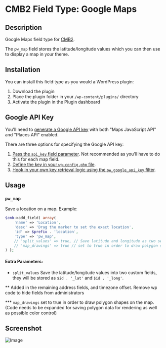 # CMB2 Field Type: Google Maps

## Description

Google Maps field type for [CMB2](https://github.com/WebDevStudios/CMB2).

The `pw_map` field stores the latitude/longitude values which you can then use to display a map in your theme.

## Installation

You can install this field type as you would a WordPress plugin:

1. Download the plugin
2. Place the plugin folder in your `/wp-content/plugins/` directory
3. Activate the plugin in the Plugin dashboard

## Google API Key

You'll need to [generate a Google API key](https://cloud.google.com/maps-platform/#get-started) with both "Maps JavaScript API" and "Places API" enabled.

There are three options for specifying the Google API key:

1. [Pass the `api_key` field parameter](https://gist.github.com/mustardBees/11d42baed64d85cd8e40a4bbde6a4999). Not recommended as you'll have to do this for each map field.
2. [Define the key in your `wp-config.php` file](https://gist.github.com/mustardBees/ed763f9daa8be25821420abd4a5de7cd).
3. [Hook in your own key retrieval logic using the `pw_google_api_key` filter](https://gist.github.com/mustardBees/e9e3805a64c8a211f749f38d7cc5e4cb).   

## Usage

### `pw_map`

Save a location on a map. Example:

```php
$cmb->add_field( array(
	'name' => 'Location',
	'desc' => 'Drag the marker to set the exact location',
	'id' => $prefix . 'location',
	'type' => 'pw_map',
	// 'split_values' => true, // Save latitude and longitude as two separate fields
	// 'map_drawings' => true // set to true in order to draw polygon shapes on the map.  (Code needs to be expanded for saving polygon data for rendering as well as possible color control)
) );
```

#### Extra Parameters:

* `split_values` Save the latitude/longitude values into two custom fields, they will be stored as `$id . '_lat'` and `$id . '_long'`.

** Added in the remaining address fields, and timezone offset. Remove wp code to hide fields from administrators

*** `map_drawings` set to true in order to draw polygon shapes on the map.  (Code needs to be expanded for saving polygon data for rendering as well as possible color control)


## Screenshot

![Image](screenshot-1.png?raw=true)
